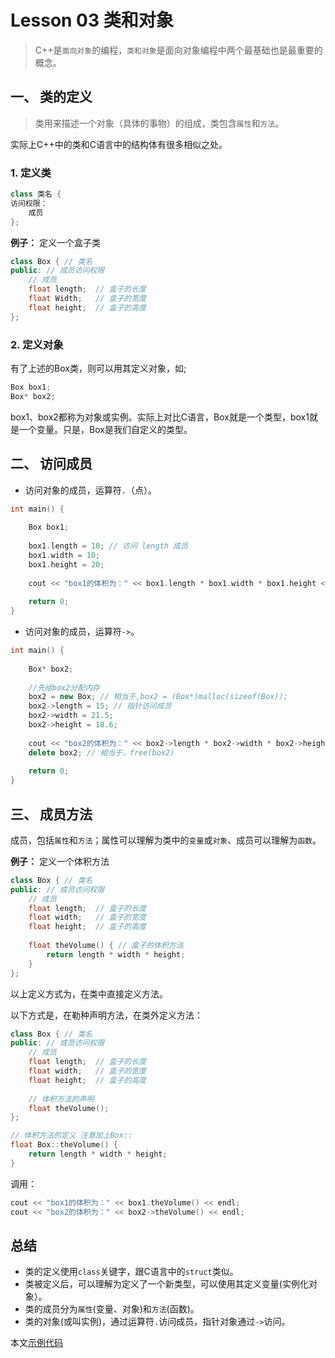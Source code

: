 # Lesson 03 类和对象
> C++是`面向对象`的编程，`类和对象`是面向对象编程中两个最基础也是最重要的概念。

## 一、 类的定义

> 类用来描述一个对象（具体的事物）的组成，类包含`属性`和`方法`。

实际上C++中的类和C语言中的结构体有很多相似之处。

### 1. 定义类

```cpp
class 类名 {
访问权限：
	成员
};
```

**例子：** 定义一个盒子类

```cpp
class Box { // 类名
public: // 成员访问权限
    // 成员
    float length;  // 盒子的长度
    float Width;   // 盒子的宽度
    float height;  // 盒子的高度
};
```

### 2. 定义对象

有了上述的Box类，则可以用其定义对象，如;

```cpp
Box box1;
Box* box2;
```

box1、box2都称为对象或实例。实际上对比C语言，Box就是一个类型，box1就是一个变量。只是，Box是我们自定义的类型。

## 二、 访问成员

- 访问对象的成员，运算符` . `（点）。

```cpp
int main() {
    
    Box box1;
    
    box1.length = 10; // 访问 length 成员
    box1.width = 10;
    box1.height = 20;
    
    cout << "box1的体积为：" << box1.length * box1.width * box1.height << endl;
    
    return 0;
}
```

- 访问对象的成员，运算符` -> `。

```cpp
int main() {
    
    Box* box2;
        
    //先给box2分配内存
    box2 = new Box; // 相当于,box2 = (Box*)malloc(sizeof(Box));
    box2->length = 15; // 指针访问成员
    box2->width = 21.5;
    box2->height = 18.6;
    
    cout << "box2的体积为：" << box2->length * box2->width * box2->height << endl;
    delete box2; // 相当于，free(box2)
    
    return 0;
}
```

## 三、 成员方法
成员，包括`属性`和`方法`；属性可以理解为类中的`变量`或`对象`、成员可以理解为`函数`。

**例子：** 定义一个体积方法

```cpp
class Box { // 类名
public: // 成员访问权限
    // 成员
    float length;  // 盒子的长度
    float width;   // 盒子的宽度
    float height;  // 盒子的高度
    
    float theVolume() { // 盒子的体积方法
        return length * width * height;
    }
};
```
以上定义方式为，在类中直接定义方法。

以下方式是，在勒种声明方法，在类外定义方法：

```cpp
class Box { // 类名
public: // 成员访问权限
    // 成员
    float length;  // 盒子的长度
    float width;   // 盒子的宽度
    float height;  // 盒子的高度
    
    // 体积方法的声明
    float theVolume();
};

// 体积方法的定义 注意加上Box::
float Box::theVolume() {
    return length * width * height;
}
```

调用：

```cpp
cout << "box1的体积为：" << box1.theVolume() << endl;
cout << "box2的体积为：" << box2->theVolume() << endl;
```


## 总结

- 类的定义使用`class`关键字，跟C语言中的`struct`类似。
- 类被定义后，可以理解为定义了一个新类型，可以使用其定义变量(实例化对象）。
- 类的成员分为`属性`(变量、对象)和`方法`(函数)。
- 类的对象(或叫实例)，通过运算符`.`访问成员，指针对象通过`->`访问。

本文[示例代码](./code_03.cpp)
